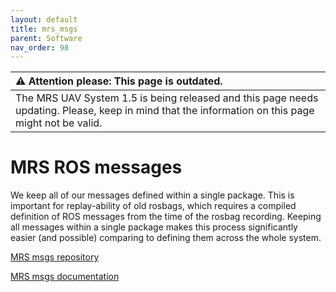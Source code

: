 ```yaml
---
layout: default
title: mrs_msgs
parent: Software
nav_order: 98
---
```


| :warning: **Attention please: This page is outdated.**                                                                                            |
| :---                                                                                                                                              |
| The MRS UAV System 1.5 is being released and this page needs updating. Please, keep in mind that the information on this page might not be valid. |

# MRS ROS messages

We keep all of our messages defined within a single package.
This is important for replay-ability of old rosbags, which requires a compiled definition of ROS messages from the time of the rosbag recording.
Keeping all messages within a single package makes this process significantly easier (and possible) comparing to defining them across the whole system.

[MRS msgs repository](https://github.com/ctu-mrs/mrs_msgs)

[MRS msgs documentation](https://ctu-mrs.github.io/mrs_msgs/)
